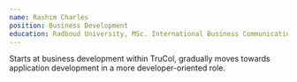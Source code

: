 ```yaml
---
name: Rashim Charles
position: Business Development
education: Radboud University, MSc. International Business Communication 
---
```


Starts at business development within TruCol, gradually moves towards application development in a more developer-oriented role.
